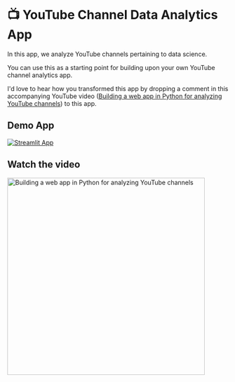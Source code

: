 # 📺 YouTube Channel Data Analytics App

In this app, we analyze YouTube channels pertaining to data science.

You can use this as a starting point for building upon your own YouTube channel analytics app.

I'd love to hear how you transformed this app by dropping a comment in this accompanying YouTube video ([Building a web app in Python for analyzing YouTube channels](https://youtu.be/gAX5wYvyQiM)) to this app.

## Demo App

[![Streamlit App](https://static.streamlit.io/badges/streamlit_badge_black_white.svg)](https://youtube-data-channels.streamlit.app/)

## Watch the video

<a href="https://youtu.be/gAX5wYvyQiM"><img src="https://img.youtube.com/vi/gAX5wYvyQiM/maxresdefault.jpg" alt="Building a web app in Python for analyzing YouTube channels" title="Building a web app in Python for analyzing YouTube channels" width="450"/></a>
